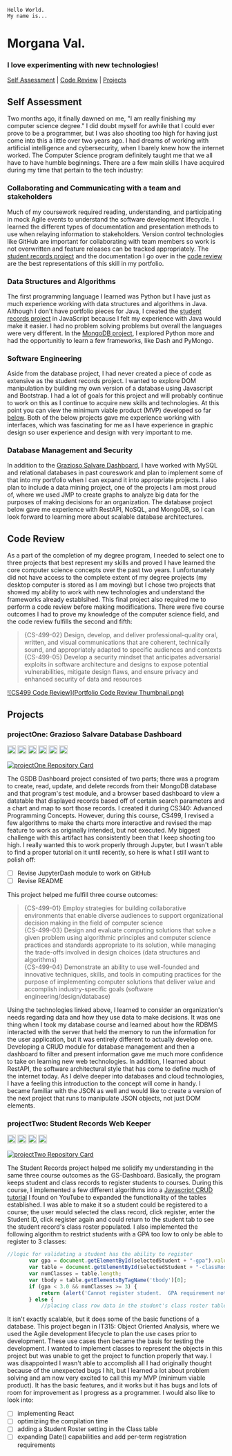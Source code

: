 ```
Hello World. 
My name is...
```
# Morgana Val.
### I love experimenting with new technologies!

[Self Assessment](#self-assessment) | [Code Review](#code-review) | [Projects](#projects) 

## Self Assessment

Two months ago, it finally dawned on me, "I am really finishing my computer science degree." I did doubt myself for awhile that I could ever prove to be a programmer, but I was also shooting too high for having just come into this a little over two years ago.  I had dreams of working with artificial intelligence and cybersecurity, when I barely knew how the internet worked.  The Computer Science program definitely taught me that we all have to have humble beginnings. There are a few main skills I have acquired during my time that pertain to the tech industry:

### Collaborating and Communicating with a team and stakeholders
Much of my coursework required reading, understanding, and participating in mock Agile events to understand the software development lifecycle.  I learned the different types of documentation and presentation methods to use when relaying information to stakeholders.  Version control technologies like GitHub are important for collaborating with team members so work is not overwritten and feature releases can be tracked appropriately.  The [student records project](#projectTwo:-student-records-web-keeper) and the documentation I go over in the [code review](#code-review) are the best representations of this skill in my portfolio.

### Data Structures and Algorithms
The first programming language I learned was Python but I have just as much experience working with data structures and algorithms in Java.  Although I don't have portfolio pieces for Java, I created the [student records project](#projectTwo:-student-records-web-keeper) in JavaScript because I felt my experience with Java would make it easier.  I had no problem solving problems but overall the languages were very different. In the [MongoDB project](#projectone:-grazioso-salvare-databased-dashboard), I explored Python more and had the opportunitiy to learn a few frameworks, like Dash and PyMongo.  

### Software Engineering
Aside from the database project, I had never created a piece of code as extensive as the student records project.  I wanted to explore DOM manipulation by building my own version of a database using Javascript and Bootstrap.  I had a lot of goals for this project and will probably continue to work on this as I continue to acquire new skills and technologies.  At this point you can view the minimum viable product (MVP) developed so far [below](#projecttwo:-student-records-web-keeper).  Both of the below projects gave me experience working with interfaces, which was fascinating for me as I have experience in graphic design so user experience and design with very important to me.  

### Database Management and Security
In addition to the [Grazioso Salvare Dashboard](#projectone:-grazioso-salvare-databased-dashboard), I have worked with MySQL and relational databases in past coureswork and plan to implement some of that into my portfolio when I can expand it into appropriate projects.  I also plan to include a data mining project, one of the projects I am most proud of, where we used JMP to create graphs to analyze big data for the purposes of making decisions for an organization.  The database project below gave me experience with RestAPI, NoSQL, and MongoDB, so I can look forward to learning more about scalable database architectures.

## Code Review
As a part of the completion of my degree program, I needed to select one to three projects that best represent my skills and proved I have learned the core computer science concepts over the past two years.  I unfortunately did not have access to the complete extent of my degree projects (my desktop computer is stored as I am moving) but I chose two projects that showed my ability to work with new technologies and understand the frameworks already establsihed.  This final project also required me to perform a code review before making modifications.  There were five course outcomes I had to prove my knowledge of the computer science field, and the code review fulfills the second and fifth:

> {CS-499-02} Design, develop, and deliver professional-quality oral, written, and visual communications that are coherent, technically sound,
and appropriately adapted to specific audiences and contexts <br/>
> {CS-499-05} Develop a security mindset that anticipates adversarial exploits in software architecture and designs to expose potential vulnerabilities,
mitigate design flaws, and ensure privacy and enhanced security of data and resources 

[![CS499 Code Review](Portfolio Code Review Thumbnail.png)](https://www.loom.com/share/58fb4ee2a6bd4f29b211d4e682f31f07?sharedAppSource=personal_library "CS499 Github Pages Portfolio Code Review")


## Projects
### projectOne: Grazioso Salvare Database Dashboard 
[<img height="20" width="20" src="https://cdn.jsdelivr.net/npm/simple-icons@v5/icons/python.svg" />](python.org)  [<img height="20" width="20" src="https://cdn.jsdelivr.net/npm/simple-icons@v5/icons/mongodb.svg" />](mongodb.com)  [<img height="20" width="20" src="https://cdn.jsdelivr.net/npm/simple-icons@v5/icons/json.svg" />](https://www.json.org)  [<img height="20" width="20" src="https://cdn.jsdelivr.net/npm/simple-icons@v5/icons/numpy.svg" />](numpy.org) 
 [<img height="20" width="20" src="https://cdn.jsdelivr.net/npm/simple-icons@v5/icons/pandas.svg" />](pandas.pydata.org)  [<img height="20" width="20" src="https://cdn.jsdelivr.net/npm/simple-icons@v5/icons/plotly.svg" />](plotly.com/dash/)<br/>   


[![projectOne Repository Card](https://github-readme-stats.vercel.app/api/pin/?username=morgval&repo=GS-Dashboard)](https://github.com/morgval/GS-Dashboard)

The GSDB Dashboard project consisted of two parts; there was a program to create, read, update, and delete records from their MongoDB database and that program's test module, and a browser based dashboard to view a datatable that displayed records based off of certain search parameters and a chart and map to sort those records.  I created it during CS340: Advanced Programming Concepts.  However, during this course, CS499, I revised a few algorithms to make the charts more interactive and revised the map feature to work as originally intended, but not executed.  My biggest challenge with this artifact has consistently been that I keep shooting too high. I really wanted this to work properly through Jupyter, but I wasn't able to find a proper tutorial on it until recently, so here is what I still want to polish off:

- [ ] Revise JupyterDash module to work on GitHub
- [ ] Revise README

This project helped me fulfill three course outcomes:

> {CS-499-01} Employ strategies for building collaborative environments that enable diverse audiences to support organizational decision
making in the field of computer science <br/>
> {CS-499-03} Design and evaluate computing solutions that solve a given problem using algorithmic principles and computer science practices and
standards appropriate to its solution, while managing the trade-offs involved in design choices (data structures and algorithms) <br/>
> {CS-499-04} Demonstrate an ability to use well-founded and innovative techniques, skills, and tools in computing practices for the purpose of
implementing computer solutions that deliver value and accomplish industry-specific goals (software engineering/design/database) 

Using the technologies linked above, I learned to consider an organization's needs regarding data and how they use data to make decisions. It was one thing when I took my database course and learned about how the RDBMS interacted with the server that held the memory to run the information for the user application, but it was entirely different to actually develop one.  Developing a CRUD module for database management and then a dashboard to filter and present information gave me much more confidence to take on learning new web technologies.  In addition, I learned about RestAPI, the software architectural style that has come to define much of the internet today.  As I delve deeper into databases and cloud technologies, I have a feeling this introduction to the concept will come in handy.  I became familiar with the JSON as well and would like to create a version of the next project that runs to manipulate JSON objects, not just DOM elements.

### projectTwo: Student Records Web Keeper
[<img height="20" width="20" src="https://cdn.jsdelivr.net/npm/simple-icons@v5/icons/html5.svg" />](https://developer.mozilla.org/en-US/docs/Web/HTML)  [<img height="20" width="20" src="https://cdn.jsdelivr.net/npm/simple-icons@v5/icons/javascript.svg" />](javascript.com)  [<img height="20" width="20" src="https://cdn.jsdelivr.net/npm/simple-icons@v5/icons/bootstrap.svg" />](getbootstrap.com)  [<img height="20" width="20" src="https://cdn.jsdelivr.net/npm/simple-icons@v5/icons/jquery.svg" />](jquery.com)<br/>   


[![projectTwo Repository Card](https://github-readme-stats.vercel.app/api/pin/?username=morgval&repo=Student-Records-Dashboard)](https://github.com/morgval/Student-Records-Dashboard)

The Student Records project helped me solidify my understanding in the same three course outcomes as the GS-Dashboard. Basically, the program keeps student and class records to register students to courses.  During this course, I implemented a few different algorithms into a [Javascript CRUD tutorial](https://youtu.be/-rNQeJi3Wp4) I found on YouTube to expanded the functionality of the tables established.  I was able to make it so a student could be registered to a course; the user would selected the class record, click register, enter the Student ID, click register again and could return to the student tab to see the student record's class roster populated.  I also implemented the following algorithm to restrict students with a GPA too low to only be able to register to 3 classes:

```javascript
//logic for validating a student has the ability to register
       var gpa = document.getElementById(selectedStudent + "-gpa").value; //get GPA data for student (in fourth column)
       var table = document.getElementById(selectedStudent + "-classRoster");
       var numClasses = table.length;
       var tbody = table.getElementsByTagName('tbody')[0];
       if (gpa < 3.0 && numClasses >= 3) {
           return (alert('Cannot register student.  GPA requirement not met.'))
       } else {
           //placing class row data in the student's class roster table
```

It isn't exactly scalable, but it does some of the basic functions of a database. This project began in IT315: Object Oriented Analysis, where we used the Agile development lifecycle to plan the use cases prior to development.  These use cases then became the basis for testing the development. I wanted to implement classes to represent the objects in this project but was unable to get the project to function properly that way.  I was disappointed I wasn't able to accomplish all I had originally thought because of the unexpected bugs I hit, but I learned a lot about problem solving and am now very excited to call this my MVP (minimum viable product).  It has the basic features, and it works but it has bugs and lots of room for improvement as I progress as a programmer.   I would also like to look into:

- [ ] implementing React
- [ ] optimiziing the compilation time
- [ ] adding a Student Roster setting in the Class table
- [ ] expanding Date() capabilities and add per-term registration requirements
